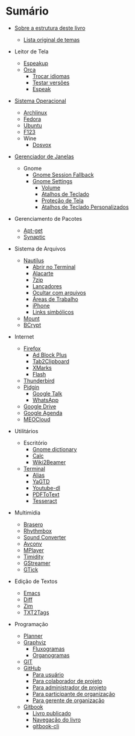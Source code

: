 # Sumário

- [Sobre a estrutura deste livro](CONTENT.md)
    - [Lista original de temas](LIST.md)

- Leitor de Tela
    - [Espeakup](09-Espeakup.md) <!-- Interagindo com o modo texto puro -->
    - [Orca](39i-Orca.md)
        - [Trocar idiomas](40-Orca.md) <!-- Alternando rapidamente entre idiomas -->
        - [Testar versões](42-Orca.md) <!-- Utilizando uma versão de desenvolvimento -->
        - [Espeak](43-Orca.md) <!-- Utilizando variantes do Espeak -->

- [Sistema Operacional](sistema-operacional.md) <!-- Kernel, Linux, Windows, "distribuição GNU/Linux" -->
    - [Archlinux](03-Archlinux.md) <!-- Instalando o sistema operacional -->
    - [Fedora](11-Fedora.md) <!-- Instalando o sistema operacional -->
    - [Ubuntu](55-Ubuntu.md) <!-- Instalando o sistema operacional -->
    - [F123](10-F123.md) <!-- Instalando o sistema operacional -->
    - Wine
        - [Dosvox](57-Wine.md) <!-- Instalando o sistema Dosvox -->

- [Gerenciador de Janelas](gerenciador-de-janelas.md)
    - Gnome
        - [Gnome Session Fallback](18-Gnome-Session-Fallback.md) <!-- Uma alternativa à interface Unity -->
        - [Gnome Settings](19i-Gnome-Settings.md)
            - [Volume](19-Gnome-Settings.md) <!-- Alterando o volume do computador -->
            - [Atalhos de Teclado](20-Gnome-Settings.md) <!-- Atribuindo atalhos de teclado -->
            - [Proteção de Tela](21-Gnome-Settings.md) <!-- Desligando a proteção de tela -->
            - [Atalhos de Teclado Personalizados](22-Gnome-Settings.md) <!-- Incluindo um atalho personalizado de teclado -->

- Gerenciamento de Pacotes
    - [Apt-get](02-Apt-get.md) <!-- Instalando pacotes pela linha de comando -->
    - [Synaptic](50-Synaptic.md) <!-- Instalando pacotes pela interface gráfica -->

- Sistema de Arquivos
    - [Nautilus](31i-Nautilus.md)
        - [Abrir no Terminal](31-Nautilus.md) <!-- Agilizando o acesso a pastas no terminal -->
        - [Alacarte](32-Nautilus.md) <!-- Alterando o painel lateral com Alacarte -->
        - [7zip](33-Nautilus.md) <!-- Compactando arquivos no formato 7z -->
        - [Lançadores](34-Nautilus.md) <!-- Criando lançadores na Área de Trabalho -->
        - [Ocultar com arquivos](35-Nautilus.md) <!-- Ocultando arquivos com .hidden -->
        - [Áreas de Trabalho](36-Nautilus.md) <!-- Utilizando áreas de trabalho múltiplas -->
        - [iPhone](37-Nautilus.md) <!-- Visualizando arquivos do IPhone -->
        - [Links simbólicos](38-Nautilus.md) <!-- Trabalhando com ligações simbólicas -->
    - [Mount](29-Mount.md) <!-- Trabalhando com pontos de montagem -->
    - [BCrypt](05-BCrypt.md) <!-- Criptografando arquivos e pastas -->

- Internet
    - [Firefox](12i-Firefox.md)
        - [Ad Block Plus](12-Firefox.md) <!-- Bloqueando páginas de propaganda com o Ad Block Plus -->
        - [Tab2Clipboard](13-Firefox.md) <!-- copiando tabelas com Tab2Clipboard -->
        - [XMarks](14-Firefox.md) <!-- Guardando na nuvem os favoritos com XMarks -->
        - [Flash](15-Firefox.md) <!-- Habilitando o Flash para a reprodução de conteúdos multimídia -->
    - [Thunderbird](52-Thunderbird.md) <!-- Lendo notícias por meio de RSS -->
    - [Pidgin](45i-Pidgin.md)
        - [Google Talk](45-Pidgin.md) <!-- Comunicando-se por meio do Google Talk -->
        - [WhatsApp](46-Pidgin.md) <!-- comunicando-se por meio do WhatsApp -->
    - [Google Drive](23-Google-Drive.md) <!-- Acessando arquivos na nuvem -->
    - [Google Agenda](41-Orca.md) <!-- Navegando no Google Agenda -->
    - [MEOCloud](28-MEOCloud.md) <!-- Acessando arquivos na nuvem -->

- Utilitários
    - Escritório
        - [Gnome dictionary](17-Gnome-dictionary.md) <!-- Utilizando dicionário de inglês -->
        - [Calc](39-Orca.md) <!-- Ajustando a leitura de células no Calc -->
        - [Wiki2Beamer](56-Wiki2Beamer.md) <!-- Montando apresentações com formatação automática -->
    - [Terminal](terminal.md)
        - [Alias](01-Alias.md) <!-- Criando apelidos para comandos do Shell -->
        - [YaGTD](58-YaGTD.md) <!-- Gerenciando tarefas pessoais no terminal -->
        - [Youtube-dl](59-Youtube-dl.md) <!-- Baixando arquivos do Youtube -->
        - [PDFToText](44-PDFToText.md) <!-- Convertendo arquivos de PDF para TXT -->
        - [Tesseract](51-Tesseract.md) <!-- Processando arquivos de imagem com OCR -->

- Multimídia
    - [Brasero](06-Brasero.md) <!-- Gravando CDs e DVDs -->
    - [Rhythmbox](48-Rhythmbox.md) <!-- Reproduzindo arquivos de multimídia -->
    - [Sound Converter](49-Sound-Converter.md) <!-- Convertendo arquivos de multimídia -->
    - [Avconv](04-Avconv.md) <!-- Convertendo arquivos de multimídia -->
    - [MPlayer](30-MPlayer.md) <!-- Reproduzindo arquivos de multimídia -->
    - [Timidity](53-Timidity.md) <!-- Reproduzindo arquivos no formato mid -->
    - [GStreamer](26-GStreamer.md) <!-- Gravando áudio da placa de som -->
    - [GTick](27-GTick.md) <!-- Um metrônomo para acompanhar a sua música -->

- Edição de Textos
    - [Emacs](08-Emacs.md) <!-- Desvendando os mistérios deste ambiente -->
    - [Diff](07-Diff.md) <!-- Comparando o conteúdo de arquivos e pastas -->
    - [Zim](60-Zim.md) <!-- Organizando informações hierárquicas -->
    - [TXT2Tags](54-TXT2Tags.md) <!-- Criando documentos com formatação automática -->

- Programação
    - [Planner](47-Planner.md) <!-- Gerenciando o cronograma de um projeto -->
    - [Graphviz](24i-Graphviz.md)
        - [Fluxogramas](24-Graphviz.md) <!-- Desenhando um fluxograma de modo acessível -->
        - [Organogramas](25-Graphviz.md) <!-- Desenhando um organograma de modo acessível -->
    - [GIT](16-GIT.md) <!-- Versionando informações de um projeto -->
    - [GitHub](61i-GitHub.md) <!-- Projetos compartilhados -->
        - [Para usuário](61-GitHub.md)
        - [Para colaborador de projeto](62-GitHub.md)
        - [Para administrador de projeto](63-GitHub.md)
        - [Para participante de organização](64-GitHub.md)
        - [Para gerente de organização](65-GitHub.md)
    - [Gitbook](66i-Gitbook.md)
        - [Livro publicado](66-Gitbook.md)
        - [Navegação do livro](67-Gitbook.md)
        - [gitbook-cli](68-Gitbook.md)

